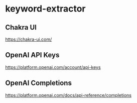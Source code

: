 # keyword-extractor

## Chakra UI

<https://chakra-ui.com/>

## OpenAI API Keys

<https://platform.openai.com/account/api-keys>

## OpenAI Completions

<https://platform.openai.com/docs/api-reference/completions>
